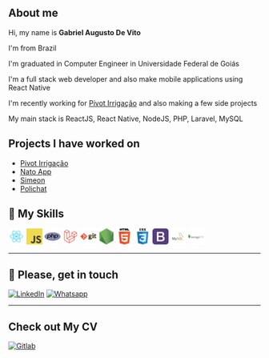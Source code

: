 ## About me

Hi, my name is <strong>Gabriel Augusto De Vito</strong>

I'm from Brazil

I'm graduated in Computer Engineer in Universidade Federal de Goiás

I'm a full stack web developer and also make mobile applications using React Native

I'm recently working for [Pivot Irrigação](https://pivot.com.br/) and also making a few side projects 

My main stack is ReactJS, React Native, NodeJS, PHP, Laravel, MySQL 

## Projects I have worked on
- [Pivot Irrigação](https://pivot.com.br/)
- [Nato App](https://nato.arq.br/)
- [Simeon](https://simeon.com.br/)
- [Polichat](https://polichat.com.br)

## 🚀 My Skills

<code><img height="32" src="https://raw.githubusercontent.com/github/explore/80688e429a7d4ef2fca1e82350fe8e3517d3494d/topics/react-native/react-native.png" alt="react-native"/></code>
<code><img height="32" src="https://raw.githubusercontent.com/github/explore/80688e429a7d4ef2fca1e82350fe8e3517d3494d/topics/javascript/javascript.png" alt="Javascript"/></code>
<code><img height="32" src="https://raw.githubusercontent.com/github/explore/80688e429a7d4ef2fca1e82350fe8e3517d3494d/topics/php/php.png" alt="php"/></code>
<code><img height="32" src="https://raw.githubusercontent.com/github/explore/80688e429a7d4ef2fca1e82350fe8e3517d3494d/topics/laravel/laravel.png" alt="laravel"/></code>
<code><img height="32" src="https://raw.githubusercontent.com/github/explore/80688e429a7d4ef2fca1e82350fe8e3517d3494d/topics/git/git.png" alt="GIT"/></code>
<code><img height="32" src="https://raw.githubusercontent.com/github/explore/80688e429a7d4ef2fca1e82350fe8e3517d3494d/topics/nodejs/nodejs.png" alt="Nodejs"/></code>
<code><img height="32" src="https://raw.githubusercontent.com/github/explore/80688e429a7d4ef2fca1e82350fe8e3517d3494d/topics/html/html.png" alt="HTML5"/></code>
<code><img height="32" src="https://raw.githubusercontent.com/github/explore/80688e429a7d4ef2fca1e82350fe8e3517d3494d/topics/css/css.png" alt="CSS"/></code>
<code><img height="32" src="https://raw.githubusercontent.com/github/explore/80688e429a7d4ef2fca1e82350fe8e3517d3494d/topics/bootstrap/bootstrap.png" alt="Bootstrap"/></code>
<code><img height="32" src="https://raw.githubusercontent.com/github/explore/80688e429a7d4ef2fca1e82350fe8e3517d3494d/topics/mysql/mysql.png" alt="MySQL"/></code>
<code><img height="32" src="https://raw.githubusercontent.com/github/explore/80688e429a7d4ef2fca1e82350fe8e3517d3494d/topics/mongodb/mongodb.png" alt="MongoDB"/></code>


----

## 💬 Please, get in touch
[<img height="32" src="https://cdn.exclaimer.com/Handbook%20Images/linkedin-icon_64x64.png?_ga=2.181001442.493150008.1620094478-1413374607.1620094469" alt="LinkedIn"/>](https://www.linkedin.com/in/gabriel-augusto-de-vito-d-guimar%C3%A3es-71319b60/)
[<img height="32" src="https://cdn.exclaimer.com/Handbook%20Images/whatsapp_64.png?_ga=2.156384766.493150008.1620094478-1413374607.1620094469" alt="Whatsapp"/>](https://wa.me/556283442860)

---

## Check out My CV
[<img height="32" src="https://github.githubassets.com/images/modules/logos_page/GitHub-Mark.png" alt="Gitlab"/>](https://gabrieldvt.github.io)


